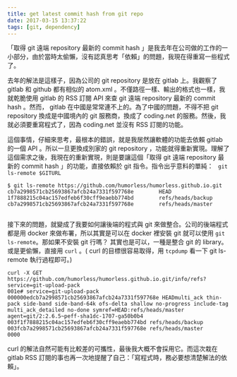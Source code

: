 ```yaml
---
title: get latest commit hash from git repo
date: 2017-03-15 13:37:22
tags: [git, dependency]
---
```


「取得 git 遠端 repository 最新的 commit hash 」是我去年在公司做的工作的一小部分，由於當時太偷懶，沒有認真思考「依賴」的問題，我現在得重寫一些程式了。

去年的解法是這樣子，因為公司的 git repository 是放在 gitlab 上。我觀察了 gitlab 和 github 都有相似的 atom.xml 。不僅路徑一樣、輸出的格式也一樣，我就乾脆使用 gitlab 的 RSS 訂閱 API 來查 git 遠端 repository 最新的 commit hash 。然而， gitlab 在中國是常常連不上的。為了中國的問題，不得不把 git repository 換成是中國境內的 git 服務商，換成了 coding.net 的服務。然後，我就必須要重寫程式了，因為 coding.net 並沒有 RSS 訂閱的功能。

這個事情，仔細來思考，最根本的錯誤，就是我居然讓軟體的功能去依賴 gitlab 的一個 API 。所以一旦更換成別家的 git repository ，功能就得重新實現。理解了這個需求之後，我現在的重新實現，則是要讓這個「取得 git 遠端 repository 最新的 commit hash 」的功能，直接依賴於 git 指令。指令出乎意料的單純： ` git ls-remote $GITURL`
```
$ git ls-remote https://github.com/humorless/humorless.github.io.git
cb7a2998571cb25693867afcb24a7331f597768e        HEAD
1f7888215c04ac157edfeb6f30cff9eaebb774bd        refs/heads/backup
cb7a2998571cb25693867afcb24a7331f597768e        refs/heads/master
 
```

接下來的問題，就變成了我要如何讓後端的程式與 git 來做整合。公司的後端程式都是用 docker 來做布署，所以其實是可以在 docker 裡安裝 git 就可以使用 `git ls-remote`。那如果不安裝 git 行嗎？ 其實也是可以，一種是整合 git 的 library。或是更偷懶，直接用 `curl` 。( curl 的目標很容易取得，用 `tcpdump` 看一下 git ls-remote 執行過程即可。)

```
curl -X GET https://github.com/humorless/humorless.github.io.git/info/refs?service=git-upload-pack
001e# service=git-upload-pack
000000edcb7a2998571cb25693867afcb24a7331f597768e HEADmulti_ack thin-pack side-band side-band-64k ofs-delta shallow no-progress include-tag multi_ack_detailed no-done symref=HEAD:refs/heads/master agent=git/2:2.6.5~peff-sha1dc-1707-ga50b0b4
003f1f7888215c04ac157edfeb6f30cff9eaebb774bd refs/heads/backup
003fcb7a2998571cb25693867afcb24a7331f597768e refs/heads/master
0000
```

curl 的解法自然可能有比較差的可攜性，最後我大概不會採用它。而這次栽在 gitlab RSS 訂閱的事也再一次地提醒了自己：「寫程式時，務必要想清楚解法的依賴」。
